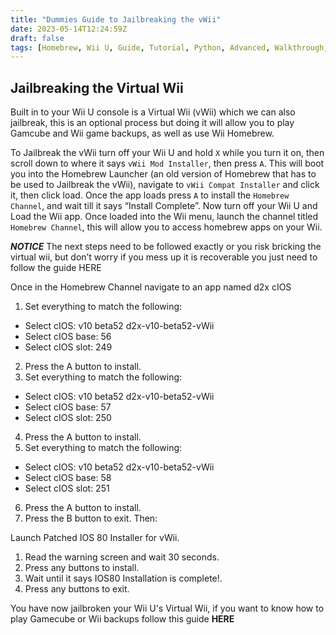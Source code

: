 ```yaml
---
title: "Dummies Guide to Jailbreaking the vWii"
date: 2023-05-14T12:24:59Z
draft: false
tags: [Homebrew, Wii U, Guide, Tutorial, Python, Advanced, Walkthrough, Aroma, Wii U Homebrew, Wii Homebrew, vWii Homebrew, Development, Video Game, Jailbreak]
---
```


## Jailbreaking the Virtual Wii

Built in to your Wii U console is a Virtual Wii (vWii) which we can also jailbreak, this is an optional process but doing it will allow you to play Gamcube and Wii game backups, as well as use Wii Homebrew.

To Jailbreak the vWii turn off your Wii U and hold `X` while you turn it on, then scroll down to where it says `vWii Mod Installer`, then press `A`. This will boot you into the Homebrew Launcher (an old version of Homebrew that has to be used to Jailbreak the vWii), navigate to `vWii Compat Installer` and click it, then click load. Once the app loads press `A` to install the `Homebrew Channel`, and wait till it says “Install Complete”. Now turn off your Wii U and Load the Wii app. Once loaded into the Wii menu, launch the channel titled `Homebrew Channel`, this will allow you to access homebrew apps on your Wii.

***NOTICE*** The next steps need to be followed exactly or you risk bricking the virtual wii, but don’t worry if you mess up it is recoverable you just need to follow the guide HERE

Once in the Homebrew Channel navigate to an app named d2x cIOS

1. Set everything to match the following:

- Select cIOS: v10 beta52 d2x-v10-beta52-vWii
- Select cIOS base: 56
- Select cIOS slot: 249

2. Press the A button to install.
3. Set everything to match the following:

- Select cIOS: v10 beta52 d2x-v10-beta52-vWii
- Select cIOS base: 57
- Select cIOS slot: 250

4. Press the A button to install.
5. Set everything to match the following:

- Select cIOS: v10 beta52 d2x-v10-beta52-vWii
- Select cIOS base: 58
- Select cIOS slot: 251

6. Press the A button to install.
7. Press the B button to exit.
Then:

Launch Patched IOS 80 Installer for vWii.

1. Read the warning screen and wait 30 seconds.
2. Press any buttons to install.
3. Wait until it says IOS80 Installation is complete!.
4. Press any buttons to exit.

You have now jailbroken your Wii U's Virtual Wii, if you want to know how to play Gamecube or Wii backups follow this guide **HERE**

